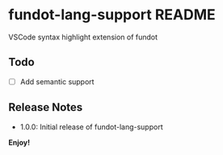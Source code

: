 # fundot-lang-support README

VSCode syntax highlight extension of fundot

## Todo
- [ ] Add semantic support

## Release Notes

- 1.0.0: Initial release of fundot-lang-support

**Enjoy!**
